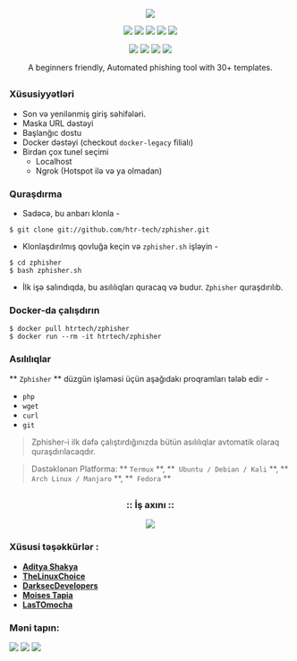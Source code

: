 <!-- Zphisher -->

<p align="center">
  <img src=".imgs/logo.png">
</p>

<p align="center">
  <img src="https://img.shields.io/badge/Version-2.1-green?style=for-the-badge">
  <img src="https://img.shields.io/github/license/htr-tech/zphisher?style=for-the-badge">
  <img src="https://img.shields.io/github/stars/htr-tech/zphisher?style=for-the-badge">
  <img src="https://img.shields.io/github/issues/htr-tech/zphisher?color=red&style=for-the-badge">
  <img src="https://img.shields.io/github/forks/htr-tech/zphisher?color=teal&style=for-the-badge">
</p>

<p align="center">
  <img src="https://img.shields.io/badge/Author-HTR--Tech-cyan?style=flat-square">
  <img src="https://img.shields.io/badge/Open%20Source-Yes-cyan?style=flat-square">
  <img src="https://img.shields.io/badge/MADE%20IN-BANGLADESH-green?colorA=%23ff0000&colorB=%23017e40&style=flat-square">
  <img src="https://img.shields.io/badge/Written%20In-Bash-cyan?style=flat-square">
</p>

<p align="center">A beginners friendly, Automated phishing tool with 30+ templates.</p>

##

### Xüsusiyyətləri

- Son və yenilənmiş giriş səhifələri.
- Maska URL dəstəyi
- Başlanğıc dostu
- Docker dəstəyi (checkout `docker-legacy` filialı)
- Birdən çox tunel seçimi
  - Localhost
  - Ngrok (Hotspot ilə və ya olmadan) 


### Quraşdırma

- Sadəcə, bu anbarı klonla -
```
$ git clone git://github.com/htr-tech/zphisher.git
```

- Klonlaşdırılmış qovluğa keçin və `zphisher.sh` işləyin -
```
$ cd zphisher
$ bash zphisher.sh
```

- İlk işə salındıqda, bu asılılıqları quracaq və budur. `Zphisher` quraşdırılıb.

### Docker-da çalışdırın 
```
$ docker pull htrtech/zphisher
$ docker run --rm -it htrtech/zphisher
```

### Asılılıqlar

** `Zphisher` ** düzgün işləməsi üçün aşağıdakı proqramları tələb edir -
- `php`
- `wget`
- `curl`
- `git`

> Zphisher-i ilk dəfə çalıştırdığınızda bütün asılılıqlar avtomatik olaraq quraşdırılacaqdır.

> Dəstəklənən Platforma: ** `Termux` **, **` Ubuntu / Debian / Kali` **, ** `Arch Linux / Manjaro` **, **` Fedora` ** 

##

<h3 align="center">
:: İş axını ::
</h3>
<p align="center">
<img src=".imgs/wf.gif"/>
</p>

### Xüsusi təşəkkürlər :

- [**Aditya Shakya**](https://github.com/adi1090x)
- [**TheLinuxChoice**](https://twitter.com/linux_choice)
- [**DarksecDevelopers**](https://github.com/DarksecDevelopers)
- [**Moises Tapia**](https://github.com/MoisesTapia)
- [**LasTOmocha**](https://github.com/TuranSadigli)


### Məni tapın:
<p align="left">
  <a href="https://github.com/htr-tech" target="_blank"><img src="https://img.shields.io/badge/Github-HTR--TECH-green?style=for-the-badge&logo=github"></a>
  <a href="https://www.instagram.com/tahmid.rayat" target="_blank"><img src="https://img.shields.io/badge/IG-%40tahmid.rayat-red?style=for-the-badge&logo=instagram"></a>
  <a href="https://m.me/tahmid.rayat.official" target="_blank"><img src="https://img.shields.io/badge/Chat-Messenger-blue?style=for-the-badge&logo=messenger"></a>
</p>
